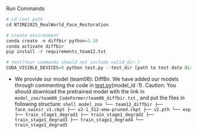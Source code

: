 Run Commands

```python
# cd root path
cd NTIRE2025_RealWorld_Face_Restoration

# create environment
conda create -n diffbir python=3.10
conda activate diffbir
pip install -r requirements_team12.txt

# test(Your commands should not include valid_dir.)
CUDA_VISIBLE_DEVICES=0 python test.py --test_dir [path to test data dir] --save_dir [path to save dir] --model_id 1

```


- We provide our model (team06): DiffBir. We have added our models through commenting the code in [test.py](./test.py#L19)(model_id :1). Caution: You should download the pretrained model with the link in `model_zoo/team00_CodeFormer/team06_diffbir.txt` , and put the files in following structure: 
      ```shell
      model_zoo
      └── team12_diffbir
         ├── face_swinir_v1.ckpt
         ├── v2-1_512-ema-pruned.ckpt
         ├── v2.pth
         └── exp
            ├── train_stage1_degrad1
            ├── train_stage1_degrad2
            ├── train_stage1_degrad3
            ├── train_stage1_degrad4
            └── train_stage1_degrad5
      ```
  